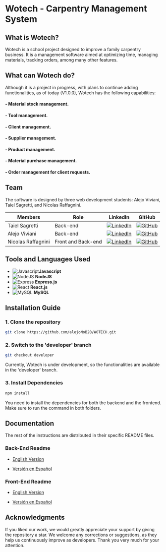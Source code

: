 # Wotech - Carpentry Management System

## What is Wotech?

Wotech is a school project designed to improve a family carpentry business. It is a management software aimed at optimizing time, managing materials, tracking orders, among many other features.

## What can Wotech do?

Although it is a project in progress, with plans to continue adding functionalities, as of today (V1.0.0), Wotech has the following capabilities:

#### - Material stock management.
#### - Tool management.
#### - Client management.
#### - Supplier management.
#### - Product management.
#### - Material purchase management.
#### - Order management for client requests.

## Team

The software is designed by three web development students: Alejo Viviani, Taiel Sagretti, and Nicolas Raffagnini.

| Members            | Role               | LinkedIn                                                                                               | GitHub                                                                                                                  |
| ------------------ | ------------------ | ------------------------------------------------------------------------------------------------------ | ----------------------------------------------------------------------------------------------------------------------- |
| Taiel Sagretti     | Back-end           | [![LinkedIn](https://img.shields.io/badge/linkedin-blue?logo=linkedin)](https://www.linkedin.com/in/taiel-sagretti/) | [![GitHub](https://img.shields.io/badge/github-black?logo=github)](https://github.com/Tai-MS)                        |
| Alejo Viviani      | Back-end           | [![LinkedIn](https://img.shields.io/badge/linkedin-blue?logo=linkedin)](https://www.linkedin.com/in/alejo-viviani/) | [![GitHub](https://img.shields.io/badge/github-black?logo=github)](https://github.com/alejoNoB20) |
| Nicolas Raffagnini | Front and Back-end | [![LinkedIn](https://img.shields.io/badge/linkedin-blue?logo=linkedin)](https://www.linkedin.com/in/nicolas-raffagnini/) | [![GitHub](https://img.shields.io/badge/github-black?logo=github)](https://github.com/nico-raffa)                                            

## Tools and Languages Used

- ![Javascript](https://img.shields.io/badge/Javascript-black?logo=javascript)**Javascript**
- ![NodeJS](https://img.shields.io/badge/nodejs-black?logo=node.js) **NodeJS**
- ![Express](https://img.shields.io/badge/express-green?logo=express) **Express.js** 
- ![React](https://img.shields.io/badge/react-blue?logo=react) **React.js**  
- ![MySQL](https://img.shields.io/badge/mysql-white?logo=mysql) **MySQL**
  
## Installation Guide

### 1. Clone the repository
```bash
git clone https://github.com/alejoNoB20/WOTECH.git
```

###  2. Switch to the 'developer' branch
```bash
git checkout developer
```
Currently, Wotech is under development, so the functionalities are available in the 'developer' branch.

###  3. Install Dependencies
```bash
npm install
```
You need to install the dependencies for both the backend and the frontend. Make sure to run the command in both folders.

##  Documentation
The rest of the instructions are distributed in their specific README files.

### Back-End Readme

- [English Version](https://github.com/alejoNoB20/WOTECH/tree/developer/backend/README.md)

- [Versión en Español](https://github.com/alejoNoB20/WOTECH/tree/developer/backend/README-ES.md)

### Front-End Readme

- [English Version](https://github.com/alejoNoB20/WOTECH/tree/developer/frontend/README.md)

- [Versión en Español](https://github.com/alejoNoB20/WOTECH/tree/developer/frontend/README-ES.md)

## Acknowledgments

If you liked our work, we would greatly appreciate your support by giving the repository a star. We welcome any corrections or suggestions, as they help us continuously improve as developers. Thank you very much for your attention.

